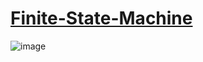 # [Finite-State-Machine](https://alexandersimmons0.github.io/Finite-State-Machine/)
![image](https://github.com/alexandersimmons0/Finite-State-Machine/assets/122643996/5880c2df-0a2b-4bfa-b4f8-d270555bd98e)
